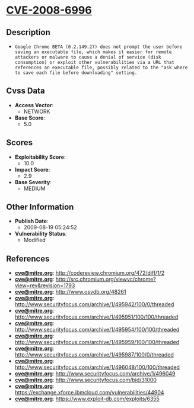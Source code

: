 
# [CVE-2008-6996](http://codereview.chromium.org/472/diff/1/2)

## Description

- `Google Chrome BETA (0.2.149.27) does not prompt the user before saving an executable file, which makes it easier for remote attackers or malware to cause a denial of service (disk consumption) or exploit other vulnerabilities via a URL that references an executable file, possibly related to the "ask where to save each file before downloading" setting.`

## Cvss Data

- **Access Vector**:
  - NETWORK
- **Base Score**:
  - 5.0

## Scores

- **Exploitability Score**:
  - 10.0
- **Impact Score**:
  - 2.9
- **Base Severity**:
  - MEDIUM

## Other Information

- **Publish Date**:
  - 2009-08-19 05:24:52
- **Vulnerability Status**:
  - Modified

## References

- **cve@mitre.org**: http://codereview.chromium.org/472/diff/1/2
- **cve@mitre.org**: http://src.chromium.org/viewvc/chrome?view=rev&revision=1793
- **cve@mitre.org**: http://www.osvdb.org/48261
- **cve@mitre.org**: http://www.securityfocus.com/archive/1/495942/100/0/threaded
- **cve@mitre.org**: http://www.securityfocus.com/archive/1/495951/100/100/threaded
- **cve@mitre.org**: http://www.securityfocus.com/archive/1/495954/100/100/threaded
- **cve@mitre.org**: http://www.securityfocus.com/archive/1/495959/100/100/threaded
- **cve@mitre.org**: http://www.securityfocus.com/archive/1/495987/100/0/threaded
- **cve@mitre.org**: http://www.securityfocus.com/archive/1/496048/100/100/threaded
- **cve@mitre.org**: http://www.securityfocus.com/archive/1/496049
- **cve@mitre.org**: http://www.securityfocus.com/bid/31000
- **cve@mitre.org**: https://exchange.xforce.ibmcloud.com/vulnerabilities/44904
- **cve@mitre.org**: https://www.exploit-db.com/exploits/6355

